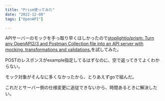 ```yaml
---
title: "Prism使ってみた"
date: "2022-12-08"
tags: ["OpenAPI"]

---
```


APIサーバーのモックを手っ取り早くほしかったので[stoplightio/prism: Turn any OpenAPI2/3 and Postman Collection file into an API server with mocking, transformations and validations.](https://github.com/stoplightio/prism)を試してみた。

POSTのレスポンスがexample指定してるはずなのに、空で返ってきてよくわからない。

モック対象がそんなに多くなかったから、とりあえずgoで組んだ。

これだとサーバー側の仕様変更に追従できないから、時間あるときに解決したい。
